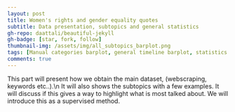 ```yaml
---
layout: post
title: Women's rights and gender equality quotes 
subtitle: Data presentation, subtopics and general statistics
gh-repo: daattali/beautiful-jekyll
gh-badge: [star, fork, follow]
thumbnail-img: /assets/img/all_subtopics_barplot.png
tags: [Manual categories barplot, general timeline barplot, statistics (total number, mean length, number of words, size etc)]
comments: true
---
```

This part will present how we obtain the main dataset, (webscraping, keywords etc..).\n
It will also shows the subtopics with a few examples. It will discuss if this gives a way to highlight what is most talked about. We will introduce this as a supervised method.  


